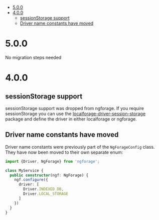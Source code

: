 <!-- START doctoc generated TOC please keep comment here to allow auto update -->
<!-- DON'T EDIT THIS SECTION, INSTEAD RE-RUN doctoc TO UPDATE -->


- [5.0.0](#500)
- [4.0.0](#400)
  - [sessionStorage support](#sessionstorage-support)
  - [Driver name constants have moved](#driver-name-constants-have-moved)

<!-- END doctoc generated TOC please keep comment here to allow auto update -->

# 5.0.0

No migration steps needed

# 4.0.0

## sessionStorage support

sessionStorage support was dropped from ngforage. If you require sessionStorage you can use the
[localforage-driver-session-storage](npmjs.com/package/localforage-driver-session-storage) package
and define the driver in either localforage or ngforage.

## Driver name constants have moved

Driver name constants were previously part of the `NgForageConfig` class. They have now been moved
to their own separate enum:

```typescript
import {Driver, NgForage} from 'ngforage';

class MyService {
  public constructor(ngf: NgForage) {
    ngf.configure({
      driver: [
        Driver.INDEXED_DB,
        Driver.LOCAL_STORAGE
      ]
    })
  }
}
```
